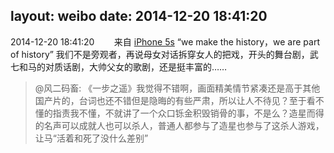 layout: weibo
date: 2014-12-20 18:41:20
---
2014-12-20 18:41:20  &nbsp;&nbsp;&nbsp;&nbsp;&nbsp;&nbsp; 来自 <a href="sinaweibo://customweibosource" rel="nofollow">iPhone 5s</a>
“we make the history，we are part of history” 我们不是旁观者，再说母女对话拆穿女人的把戏，开头的舞台剧，武七和马的对质话剧，大帅父女的歌剧，还是挺丰富的……
>  @风二码畜: 《一步之遥》我觉得不错啊，画面精美情节紧凑还是高于其他国产片的，台词也还不错但是隐晦的有些严肃，所以让人不待见？至于看不懂的指责我不懂，不就讲了一个众口铄金积毁销骨的事，不是么？造星而得的名声可以成就人也可以杀人，普通人都参与了造星也参与了这杀人游戏，让马“活着和死了没什么差别” ​​​
